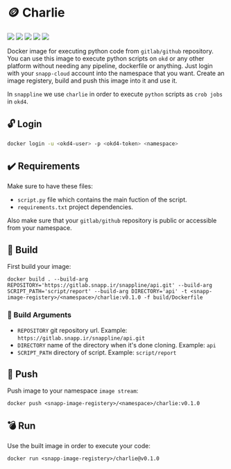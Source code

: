 # :coin: Charlie

![](https://img.shields.io/github/v/release/amirhnajafiz/charlie)
![](https://img.shields.io/badge/platform-docker-9cf)
![](https://img.shields.io/badge/language-python-blue)
![](https://img.shields.io/badge/language-bash-success)
![](https://img.shields.io/badge/env-okd4-yellow)

Docker image for executing python code from ```gitlab/github``` repository.
You can use this image to execute python scripts on ```okd``` or any other platform without
needing any pipeline, dockerfile or anything.
Just login with your ```snapp-cloud``` account into the namespace that you want.
Create an image registery, build and push this image into it and use it.

In ```snappline``` we use ```charlie``` in order to execute ```python``` scripts as ```crob jobs``` in ```okd4```.

## :unlock: Login

```sh
docker login -u <okd4-user> -p <okd4-token> <namespace>
```

## :heavy_check_mark: Requirements

Make sure to have these files:

- ```script.py``` file which contains the main fuction of the script.
- ```requirements.txt``` project dependencies.

Also make sure that your ```gitlab/github``` repository is public or accessible from your namespace.

## :hammer: Build

First build your image:

```shell
docker build . --build-arg REPOSITORY='https://gitlab.snapp.ir/snappline/api.git' --build-arg SCRIPT_PATH='script/report' --build-arg DIRECTORY='api' -t <snapp-image-registery>/<namespace>/charlie:v0.1.0 -f build/Dockerfile
```

### :wrench: Build Arguments

- ```REPOSITORY``` git repository url. Example: ```https://gitlab.snapp.ir/snappline/api.git```
- ```DIRECTORY``` name of the directory when it's done cloning. Example: ```api```
- ```SCRIPT_PATH``` directory of script. Example: ```script/report```

## :pushpin: Push

Push image to your namespace ```image stream```:

```shell
docker push <snapp-image-registery>/<namespace>/charlie:v0.1.0
```

## :bomb: Run

Use the built image in order to execute your code:

```shell
docker run <snapp-image-registery>/charlie@v0.1.0
```
